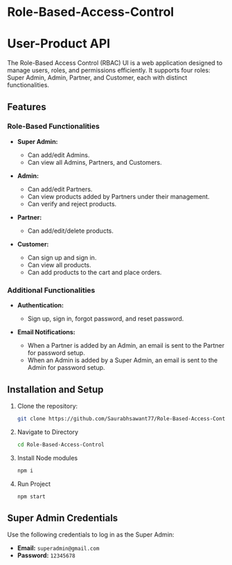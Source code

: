 # Role-Based-Access-Control

# User-Product API

The Role-Based Access Control (RBAC) UI is a web application designed to manage users, roles, and permissions efficiently. 
It supports four roles: Super Admin, Admin, Partner, and Customer, each with distinct functionalities.

## Features

### Role-Based Functionalities
- **Super Admin:**
  - Can add/edit Admins.
  - Can view all Admins, Partners, and Customers.

- **Admin:**
  - Can add/edit Partners.
  - Can view products added by Partners under their management.
  - Can verify and reject products.

- **Partner:**
  - Can add/edit/delete products.

- **Customer:**
  - Can sign up and sign in.
  - Can view all products.
  - Can add products to the cart and place orders.

### Additional Functionalities
- **Authentication:**
  - Sign up, sign in, forgot password, and reset password.
  
- **Email Notifications:**
  - When a Partner is added by an Admin, an email is sent to the Partner for password setup.
  - When an Admin is added by a Super Admin, an email is sent to the Admin for password setup.

## Installation and Setup

1. Clone the repository:
   ```bash
   git clone https://github.com/Saurabhsawant77/Role-Based-Access-Control.git
   
2. Navigate to Directory
   ```bash
   cd Role-Based-Access-Control
   
3. Install Node modules
   ```bash
   npm i
4. Run Project
   ```bash
   npm start

## Super Admin Credentials

Use the following credentials to log in as the Super Admin:

- **Email:** `superadmin@gmail.com`
- **Password:** `12345678`

